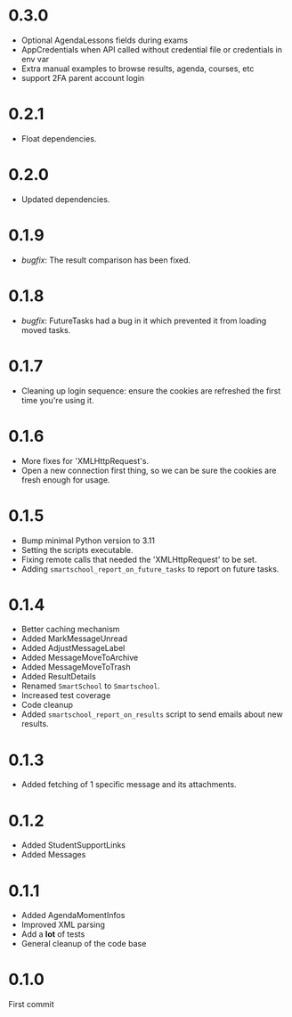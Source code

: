 # 0.3.0
* Optional AgendaLessons fields during exams
* AppCredentials when API called without credential file or credentials in env var
* Extra manual examples to browse results, agenda, courses, etc
* support 2FA parent account login

# 0.2.1
* Float dependencies.

# 0.2.0
* Updated dependencies.

# 0.1.9
* _bugfix_: The result comparison has been fixed.

# 0.1.8
* _bugfix_: FutureTasks had a bug in it which prevented it from loading moved tasks.

# 0.1.7
* Cleaning up login sequence: ensure the cookies are refreshed the first time you're using it.

# 0.1.6
* More fixes for 'XMLHttpRequest's.
* Open a new connection first thing, so we can be sure the cookies are fresh enough for usage.

# 0.1.5
* Bump minimal Python version to 3.11
* Setting the scripts executable.
* Fixing remote calls that needed the 'XMLHttpRequest' to be set.
* Adding `smartschool_report_on_future_tasks` to report on future tasks.

# 0.1.4
* Better caching mechanism
* Added MarkMessageUnread
* Added AdjustMessageLabel
* Added MessageMoveToArchive
* Added MessageMoveToTrash
* Added ResultDetails
* Renamed `SmartSchool` to `Smartschool`.
* Increased test coverage
* Code cleanup
* Added `smartschool_report_on_results` script to send emails about new results.

# 0.1.3
* Added fetching of 1 specific message and its attachments.

# 0.1.2
* Added StudentSupportLinks
* Added Messages

# 0.1.1
* Added AgendaMomentInfos
* Improved XML parsing
* Add a __lot__ of tests
* General cleanup of the code base

# 0.1.0
First commit
